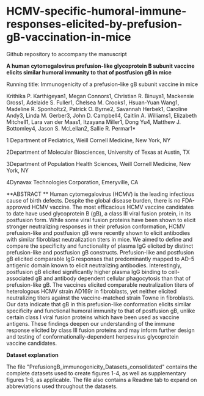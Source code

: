 # HCMV-specific-humoral-immune-responses-elicited-by-prefusion-gB-vaccination-in-mice

Github repository to accompany the manuscript

**A human cytomegalovirus prefusion-like glycoprotein B  subunit vaccine elicits similar humoral immunity to that of postfusion gB in mice**

Running title: Immunogenicity of a prefusion-like gB subunit vaccine in mice 

Krithika P. Karthigeyan1, Megan Connors1, Christian R. Binuya1, Mackensie Gross1, Adelaide S. Fuller1, Chelsea M. Crooks1, Hsuan-Yuan Wang1, Madeline R. Sponholtz2, Patrick O. Byrne2, Savannah Herbek1, Caroline Andy3, Linda M. Gerber3, John D. Campbell4, 
Caitlin A. Williams1, Elizabeth Mitchell1, Lara van der Maas1, Itzayana Miller1, Dong Yu4, Matthew J. Bottomley4, Jason S. McLellan2, Sallie R. Permar1*

1 Department of Pediatrics, Weill Cornell Medicine, New York, NY

2Department of Molecular Biosciences, University of Texas at Austin, TX

3Department of Population Health Sciences, Weill Cornell Medicine, New York, NY

4Dynavax Technologies Corporation, Emeryville, CA


**ABSTRACT **
Human cytomegalovirus (HCMV) is the leading infectious cause of birth defects. Despite the global disease burden, there is no FDA-approved HCMV vaccine. The most efficacious HCMV vaccine candidates to date have used glycoprotein B (gB), a class III viral fusion protein, in its postfusion form. While some viral fusion proteins have been shown to elicit stronger neutralizing responses in their prefusion conformation, HCMV prefusion-like and postfusion gB were recently shown to elicit antibodies with similar fibroblast neutralization titers in mice. We aimed to define and compare the specificity and functionality of plasma IgG elicited by distinct prefusion-like and postfusion gB constructs. Prefusion-like and postfusion gB elicited comparable IgG responses that predominantly mapped to AD-5 antigenic domain known to elicit neutralizing antibodies. Interestingly, postfusion gB elicited significantly higher plasma IgG binding to cell-associated gB and antibody dependent cellular phagocytosis than that of prefusion-like gB. The vaccines elicited comparable neutralization titers of heterologous HCMV strain AD169r in fibroblasts, yet neither elicited neutralizing titers against the vaccine-matched strain Towne in fibroblasts. Our data indicate that gB in this prefusion-like conformation elicits similar specificity and functional humoral immunity to that of postfusion gB, unlike certain class I viral fusion proteins which have been used as vaccine antigens. These findings deepen our understanding of the immune response elicited by class III fusion proteins and may inform further design and testing of conformationally-dependent herpesvirus glycoprotein vaccine candidates.

**Dataset explanation**

The file "PrefusiongB_immunogenicity_Datasets_consolidated" contains the complete datasets used to create figures 1-4, as well as supplementary figures 1-6, as applicable. The file also contains a Readme tab to expand on abbreviations used throughout the datasets.
